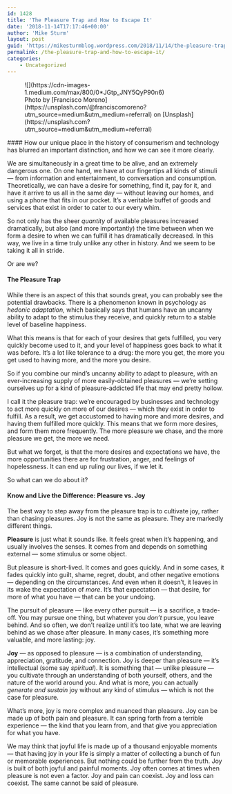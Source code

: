 ```yaml
---
id: 1428
title: 'The Pleasure Trap and How to Escape It'
date: '2018-11-14T17:17:46+00:00'
author: 'Mike Sturm'
layout: post
guid: 'https://mikesturmblog.wordpress.com/2018/11/14/the-pleasure-trap-and-how-to-escape-it/'
permalink: /the-pleasure-trap-and-how-to-escape-it/
categories:
    - Uncategorized
---
```


<figure class="wp-caption">![](https://cdn-images-1.medium.com/max/800/0*JGtp_JNY5QyP90n6)<figcaption class="wp-caption-text">Photo by [Francisco Moreno](https://unsplash.com/@franciscomoreno?utm_source=medium&utm_medium=referral) on [Unsplash](https://unsplash.com?utm_source=medium&utm_medium=referral)</figcaption></figure>#### How our unique place in the history of consumerism and technology has blurred an important distinction, and how we can see it more clearly.

We are simultaneously in a great time to be alive, and an extremely dangerous one. On one hand, we have at our fingertips all kinds of stimuli — from information and entertainment, to conversation and consumption. Theoretically, we can have a desire for something, find it, pay for it, and have it arrive to us all in the same day — without leaving our homes, and using a phone that fits in our pocket. It’s a veritable buffet of goods and services that exist in order to cater to our every whim.

So not only has the sheer *quantity* of available pleasures increased dramatically, but also (and more importantly) the time between when we form a desire to when we can fulfill it has dramatically decreased. In this way, we live in a time truly unlike any other in history. And we seem to be taking it all in stride.

Or are we?

#### The Pleasure Trap

While there is an aspect of this that sounds great, you can probably see the potential drawbacks. There is a phenomenon known in psychology as *hedonic adaptation,* which basically says that humans have an uncanny ability to adapt to the stimulus they receive, and quickly return to a stable level of baseline happiness.

What this means is that for each of your desires that gets fulfilled, you very quickly become used to it, and your level of happiness goes back to what it was before. It’s a lot like tolerance to a drug: the more you get, the more you get used to having more, and the more you desire.

So if you combine our mind’s uncanny ability to adapt to pleasure, with an ever-increasing supply of more easily-obtained pleasures — we’re setting ourselves up for a kind of pleasure-addicted life that may end pretty hollow.

I call it the pleasure trap: we’re encouraged by businesses and technology to act more quickly on more of our desires — which they exist in order to fulfill. As a result, we get accustomed to having more and more desires, and having them fulfilled more quickly. This means that we form more desires, and form them more frequently. The more pleasure we chase, and the more pleasure we get, the more we need.

But what we forget, is that the more desires and expectations we have, the more opportunities there are for frustration, anger, and feelings of hopelessness. It can end up ruling our lives, if we let it.

So what can we do about it?

#### Know and Live the Difference: Pleasure vs. Joy

The best way to step away from the pleasure trap is to cultivate joy, rather than chasing pleasures. Joy is not the same as pleasure. They are markedly different things.

**Pleasure** is just what it sounds like. It feels great when it’s happening, and usually involves the senses. It comes from and depends on something external — some stimulus or some object.

But pleasure is short-lived. It comes and goes quickly. And in some cases, it fades quickly into guilt, shame, regret, doubt, and other negative emotions — depending on the circumstances. And even when it doesn’t, it leaves in its wake the expectation of *more*. It’s that expectation — that desire, for more of what you have — that can be your undoing.

The pursuit of pleasure — like every other pursuit — is a sacrifice, a trade-off. You may pursue one thing, but whatever you *don’t* pursue, you leave behind. And so often, we don’t realize until it’s too late, what we are leaving behind as we chase after pleasure. In many cases, it’s something more valuable, and more lasting: joy.

**Joy** — as opposed to pleasure — is a combination of understanding, appreciation, gratitude, and connection. Joy is deeper than pleasure — it’s intellectual (some say *spiritual*). It is something that — unlike pleasure — you cultivate through an understanding of both yourself, others, and the nature of the world around you. And what is more, you can actually *generate and sustain* joy without any kind of stimulus — which is not the case for pleasure.

What’s more, joy is more complex and nuanced than pleasure. Joy can be made up of both pain and pleasure. It can spring forth from a terrible experience — the kind that you learn from, and that give you appreciation for what you have.

We may think that joyful life is made up of a thousand enjoyable moments — that having joy in your life is simply a matter of collecting a bunch of fun or memorable experiences. But nothing could be further from the truth. Joy is built of both joyful and painful moments. Joy often comes at times when pleasure is not even a factor. Joy and pain can coexist. Joy and loss can coexist. The same cannot be said of pleasure.